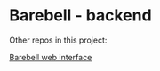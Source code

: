 # Barebell - backend

Other repos in this project:

[Barebell web interface](https://github.com/raybergholm/barebell-web)
